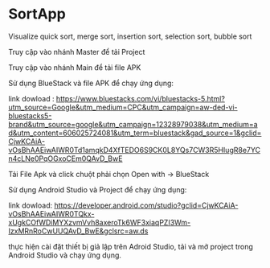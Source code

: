 # SortApp
Visualize quick sort, merge sort, insertion sort, selection sort, bubble sort

Truy cập vào nhánh Master để tải Project


Truy cập vào nhánh Main để tải file APK

Sử dụng BlueStack và file APK để chạy ứng dụng: 

link dowload : https://www.bluestacks.com/vi/bluestacks-5.html?utm_source=Google&utm_medium=CPC&utm_campaign=aw-ded-vi-bluestacks5-brand&utm_source=google&utm_campaign=12328979038&utm_medium=ad&utm_content=606025724081&utm_term=bluestack&gad_source=1&gclid=CjwKCAiA-vOsBhAAEiwAIWR0Td1amqkD4XfTEDO6S9CK0L8YQs7CW3R5HIugR8e7YCn4cLNe0PqOGxoCEm0QAvD_BwE

Tải File Apk và click chuột phải chọn Open with -> BlueStack


Sử dụng Android Studio và Project để chạy ứng dụng: 


link dowload: https://developer.android.com/studio?gclid=CjwKCAiA-vOsBhAAEiwAIWR0TQkx-xUgkCOfWDiMYXzvmVvh8axeroTk6WF3xiaqPZI3Wm-IzxMRnRoCwUUQAvD_BwE&gclsrc=aw.ds

thực hiện cài đặt thiết bị giả lập trên Adroid Studio, tải và mở project trong Android Studio và chạy ứng dụng.

